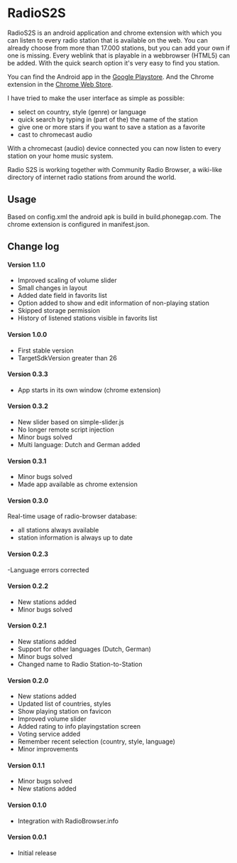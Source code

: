  # RadioS2S

RadioS2S is an android application and chrome extension with which you can listen to every radio station that is available on the web. You can already choose from more than 17.000 stations, but you can add your own if one is missing. Every weblink that is playable in a webbrowser (HTML5) can be added. With the quick search option it's very easy to find you station.

You can find the Android app in the [Google Playstore](https://play.google.com/store/apps/details?id=com.scriptel.simplyradio). And the Chrome extension in the [Chrome Web Store](https://chrome.google.com/webstore/detail/radio-station-to-station/bjgdhmgldpmbfokgehkdkddahldjjmnc).

I have tried to make the user interface as simple as possible:
* select on country, style (genre) or language
* quick search by typing in (part of the) the name of the station
* give one or more stars if you want to save a station as a favorite
* cast to chromecast audio

With a chromecast (audio) device connected you can now listen to every station on your home music system.

Radio S2S is working together with Community Radio Browser, a wiki-like directory of internet radio stations from around the world.

## Usage

Based on config.xml the android apk is build in build.phonegap.com. The chrome extension is configured in manifest.json.

## Change log

#### Version 1.1.0
- Improved scaling of volume slider
- Small changes in layout
- Added date field in favorits list
- Option added to show and edit information of non-playing station
- Skipped storage permission
- History of listened stations visible in favorits list

#### Version 1.0.0
- First stable version
- TargetSdkVersion greater than 26

#### Version 0.3.3
- App starts in its own window (chrome extension)

#### Version 0.3.2
- New slider based on simple-slider.js
- No longer remote script injection
- Minor bugs solved
- Multi language: Dutch and German added

#### Version 0.3.1
- Minor bugs solved
- Made app available as chrome extension

#### Version 0.3.0
Real-time usage of radio-browser database: 
- all stations always available
- station information is always up to date

#### Version 0.2.3
-Language errors corrected

#### Version 0.2.2
- New stations added
- Minor bugs solved

#### Version 0.2.1
- New stations added
- Support for other languages (Dutch, German)
- Minor bugs solved
- Changed name to Radio Station-to-Station

#### Version 0.2.0
- New stations added
- Updated list of countries, styles
- Show playing station on favicon
- Improved volume slider
- Added rating to info playingstation screen
- Voting service added
- Remember recent selection (country, style, language)
- Minor improvements

#### Version 0.1.1
- Minor bugs solved
- New stations added

#### Version 0.1.0
- Integration with RadioBrowser.info

#### Version 0.0.1
- Initial release

